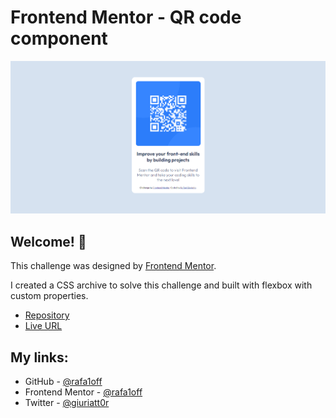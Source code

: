 # Frontend Mentor - QR code component

![Solution](/design/solution.png)

## Welcome! 👋

This challenge was designed by [Frontend Mentor](https://www.frontendmentor.io).

I created a CSS archive to solve this challenge and built with flexbox with custom properties.

- [Repository](https://github.com/rafa1off/qr-code-component-main)
- [Live URL](https://rafa1off.github.io/qr-code-component-main/)

## My links:

- GitHub - [@rafa1off](https://github.com/rafa1off)
- Frontend Mentor - [@rafa1off](https://www.frontendmentor.io/profile/rafa1off)
- Twitter - [@giuriatt0r](https://www.twitter.com/giuriatt0r)